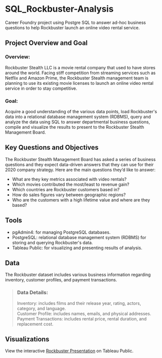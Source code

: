 # SQL_Rockbuster-Analysis
Career Foundry project using Postgre SQL to answer ad-hoc business questions to help Rockbuster launch an online video rental service.
## Project Overview and Goal
### Overview: 
Rockbuster Stealth LLC is a movie rental company that used to have stores around the world. Facing stiff competition from streaming services such as Netflix and Amazon Prime, the Rockbuster Stealth management team is planning to use its existing movie licenses to launch an online video rental service in order to stay competitive.
### Goal: 
Acquire a good understanding of the various data points, load Rockbuster's data into a relational database management system (RDBMS), query and analyze the data using SQL to answer departmental business questions, compile and visualize the results to present to the Rockbuster Stealth Management Board. 
## Key Questions and Objectives
The Rockbuster Stealth Management Board has asked a series of business questions and they expect data-driven answers that they can use for their 2020 company strategy. Here are the main questions they’d like to answer:
- What are they key metrics associated with video rentals?
- Which movies contributed the most/least to revenue gain?
- Which countries are Rockbuster customers based in?
- How do sales figures vary between geographic regions?
- Who are the customers with a high lifetime value and where are they based?
## Tools
- pgAdmin4: for managing PostgreSQL databases.
- PostgreSQL: relational database management system (RDBMS) for storing and querying Rockbuster's data.
- Tableau Public: for visualizing and presenting results of analysis.
## Data
The Rockbuster dataset includes various business information regarding inventory, customer profiles, and payment transactions.
> ### Data Details:
> Inventory: includes films and their release year, rating, actors, category, and language.  
> Customer Profile: includes names, emails, and physical addresses.  
> Payment Transactions: includes rental price, rental duration, and replacement cost.
## Visualizations
View the interactive [Rockbuster Presentation](https://public.tableau.com/app/profile/jordan.boer/viz/RockbusterPresentationbyJordanBoer/Story1) on Tableau Public.

